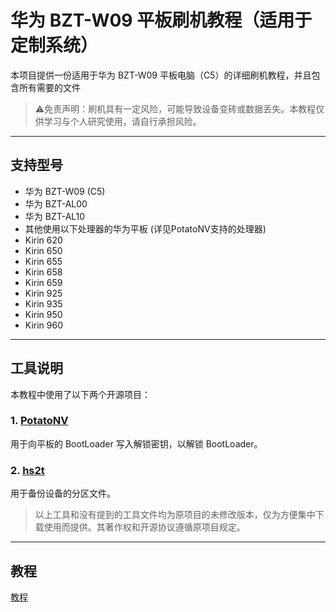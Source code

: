 # 华为 BZT-W09 平板刷机教程（适用于定制系统）

本项目提供一份适用于华为 BZT-W09 平板电脑（C5）的详细刷机教程，并且包含所有需要的文件

> ⚠️免责声明：刷机具有一定风险，可能导致设备变砖或数据丢失。本教程仅供学习与个人研究使用，请自行承担风险。

---

## 支持型号

- 华为 BZT-W09 (C5)
- 华为 BZT-AL00
- 华为 BZT-AL10
- 其他使用以下处理器的华为平板 (详见PotatoNV支持的处理器)
- Kirin 620
- Kirin 650
- Kirin 655
- Kirin 658
- Kirin 659
- Kirin 925
- Kirin 935
- Kirin 950
- Kirin 960

---

## 工具说明

本教程中使用了以下两个开源项目：

### 1. [PotatoNV](https://github.com/mashed-potatoes/PotatoNV)
用于向平板的 BootLoader 写入解锁密钥，以解锁 BootLoader。


### 2. [hs2t](https://github.com/mashed-potatoes/hs2t)
用于备份设备的分区文件。

> 以上工具和没有提到的工具文件均为原项目的未修改版本，仅为方便集中下载使用而提供。其著作权和开源协议遵循原项目规定。

---

## 教程

[教程](Tutorial.md)


























